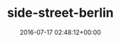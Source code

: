 ---
title:		"side-street-berlin"
type:		"photos"
mediatype:		"upload"
location:		"TBC"
date:		"2016-07-17 02:48:12+00:00"
album:		"experimental"
filename:		"side-street-berlin.md"
series:		""
cl_public_id:		"experimental/side-street-berlin"
cl_version:		1497004452
format:		"tiff"
bytes:		6783436
width:		2560
height:		1440
colours:
- "#191915"
- "#201C13"
- "#2D342D"
- "#19151A"
- "#060608"
- "#69766A"
- "#2A1F18"
- "#030505"
- "#000102"
- "#000101"
- "#6E5546"
- "#120802"
- "#070B0D"
- "#7A6E63"
- "#686B5C"
- "#12140D"
- "#080B08"
- "#160E03"
- "#665844"
- "#D4C8C2"
- "#130F16"
exposure_mode:		"Auto"
program:		"Aperture-priority AE"
aperture:		"5.0"
focal_length:		"24.0 mm"
iso:		"640"
shutter_speed:		"1/20"
metering:		"Center-weighted average"
flash:		"Off, Did not fire"
white_balance:		"Custom"
colour_temp:		"3050"
has_crop:		"true"
orientation:		"Horizontal (normal)"
camera_model:		"NIKON D800"
lens_info:		"24-70mm f/2.8"
artist:		"No artist info"
x_resolution:		"300"
y_resolution:		"300"
---